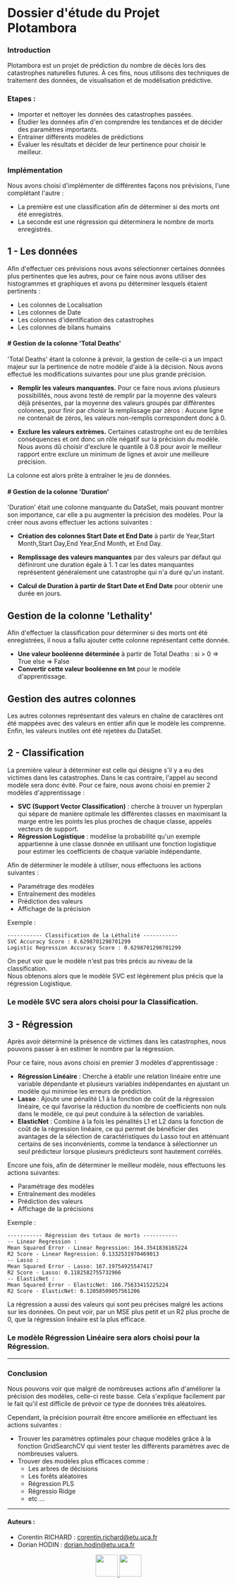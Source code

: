 # Dossier d'étude du Projet Plotambora 

### Introduction 

Plotambora est un projet de prédiction du nombre de décès lors des catastrophes naturelles futures. À ces fins, nous utilisons des techniques de traitement des données, de visualisation et de modélisation prédictive.

### Etapes : 

- Importer et nettoyer les données des catastrophes passées.
- Étudier les données afin d'en comprendre les tendances et de décider des paramètres importants.
- Entrainer différents modèles de prédictions 
- Évaluer les résultats et décider de leur pertinence pour choisir le meilleur. 

### Implémentation 

Nous avons choisi d'implémenter de différentes façons nos prévisions, l'une complétant l'autre : 
- La première est une classification afin de déterminer si des morts ont été enregistrés.
- La seconde est une régression qui déterminera le nombre de morts enregistrés.

## 1 - Les données 

Afin d'effectuer ces prévisions nous avons sélectionner certaines données plus pertinentes que les autres, pour ce faire nous avons utiliser des histogrammes et graphiques et avons pu déterminer lesquels étaient pertinents : 
- Les colonnes de Localisation
- Les colonnes de Date 
- Les colonnes d'identification des catastrophes 
- Les colonnes de bilans humains 

#### # Gestion de la colonne 'Total Deaths' 

'Total Deaths' étant la colonne à prévoir, la gestion de celle-ci a un impact majeur sur la pertinence de notre modèle d'aide à la décision. Nous avons effectué les modifications suivantes pour une plus grande précision.
    
- **Remplir les valeurs manquantes.** Pour ce faire nous avions plusieurs possibilités, nous avons testé de remplir par la moyenne des valeurs déjà présentes, par la moyenne des valeurs groupés par différentes colonnes, pour finir par choisir la remplissage par zéros : Aucune ligne ne contenait de zéros, les valeurs non-remplis correspondent donc à 0.

-  **Exclure les valeurs extrèmes.** Certaines catastrophe ont eu de terribles conséquences et ont donc un rôle négatif sur la précision du modèle. Nous avons dû choisir d'exclure le quantile à 0.8 pour avoir le meilleur rapport entre exclure un minimum de lignes et avoir une meilleure précision.

La colonne est alors prête à entraîner le jeu de données.


#### # Gestion de la colonne 'Duration' 

'Duration' était une colonne manquante du DataSet, mais pouvant montrer son importance, car elle a pu augmenter la précision des modèles. Pour la créer nous avons effectuer les actions suivantes : 

- **Création des colonnes Start Date et End Date** à partir de Year,Start Month,Start Day,End Year,End Month, et End Day.

- **Remplissage des valeurs manquantes** par des valeurs par défaut qui définiront une duration égale à 1. 1 car les dates manquantes représentent généralement une catastrophe qui n'a duré qu'un instant. 

- **Calcul de Duration à partir de Start Date et End Date** pour obtenir une durée en jours.


## Gestion de la colonne 'Lethality'

Afin d'effectuer la classification pour déterminer si des morts ont été enregistrées, il nous a fallu ajouter cette colonne représentant cette donnée.

- **Une valeur booléenne déterminée** à partir de Total Deaths : si > 0 => True else => False
- **Convertir cette valeur booléenne en Int** pour le modèle d'apprentissage.

## Gestion des autres colonnes

Les autres colonnes représentant des valeurs en chaîne de caractères ont été mappées avec des valeurs en entier afin que le modèle les comprenne.
Enfin, les valeurs inutiles ont été rejetées du DataSet.

## 2 - Classification

La première valeur à déterminer est celle qui désigne s'il y a eu des victimes dans les catastrophes. Dans le cas contraire, l'appel au second modèle sera donc évité.
Pour ce faire, nous avons choisi en premier 2 modèles d'apprentissage :
- **SVC (Support Vector Classification)** : cherche à trouver un hyperplan qui sépare de manière optimale les différentes classes en maximisant la marge entre les points les plus proches de chaque classe, appelés vecteurs de support.
- **Régression Logistique** : modélise la probabilité qu'un exemple appartienne à une classe donnée en utilisant une fonction logistique pour estimer les coefficients de chaque variable indépendante.

Afin de déterminer le modèle à utiliser, nous effectuons les actions suivantes :
- Paramétrage des modèles
- Entraînement des modèles
- Prédiction des valeurs
- Affichage de la précision

Exemple :

    ----------- Classification de la Léthalité -----------
    SVC Accuracy Score : 0.6298701298701299
    Logistic Regression Accuracy Score : 0.6298701298701299

On peut voir que le modèle n'est pas très précis au niveau de la classification.  
Nous obtenons alors que le modèle SVC est légèrement plus précis que la régression Logistique.

### Le modèle SVC sera alors choisi pour la Classification.

## 3 - Régression 

Après avoir déterminé la présence de victimes dans les catastrophes, nous pouvons passer à en estimer le nombre par la régression.

Pour ce faire, nous avons choisi en premier 3 modèles d'apprentissage :
- **Régression Linéaire** : Cherche à établir une relation linéaire entre une variable dépendante et plusieurs variables indépendantes en ajustant un modèle qui minimise les erreurs de prédiction.
- **Lasso** : Ajoute une pénalité L1 à la fonction de coût de la régression linéaire, ce qui favorise la réduction du nombre de coefficients non nuls dans le modèle, ce qui peut conduire à la sélection de variables.
- **ElasticNet** : Combine à la fois les pénalités L1 et L2 dans la fonction de coût de la régression linéaire, ce qui permet de bénéficier des avantages de la sélection de caractéristiques du Lasso tout en atténuant certains de ses inconvénients, comme la tendance à sélectionner un seul prédicteur lorsque plusieurs prédicteurs sont hautement corrélés.

Encore une fois, afin de déterminer le meilleur modèle, nous effectuons les actions suivantes: 
- Paramétrage des modèles 
- Entraînement des modèles 
- Prédiction des valeurs 
- Affichage de la précisions 

Exemple :


    ----------- Régression des totaux de morts -----------
    -- Linear Regression : 
    Mean Squared Error - Linear Regression: 164.3541836165224
    R2 Score - Linear Regression: 0.1332531970469013
    -- Lasso : 
    Mean Squared Error - Lasso: 167.19754925547417
    R2 Score - Lasso: 0.1182582755732966
    -- ElasticNet : 
    Mean Squared Error - ElasticNet: 166.75633415225224
    R2 Score - ElasticNet: 0.12058509057561206

La régression a aussi des valeurs qui sont peu précises malgré les actions sur les données.
On peut voir, par un MSE plus petit et un R2 plus proche de 0, que la régression linéaire est la plus efficace.

### Le modèle Régression Linéaire sera alors choisi pour la Régression.

---

### Conclusion 

Nous pouvons voir que malgré de nombreuses actions afin d'améliorer la précision des modèles, celle-ci reste basse. Cela s'explique facilement par le fait qu'il est difficile de prévoir ce type de données très aléatoires. 

Cependant, la précision pourrait être encore améliorée en effectuant les actions suivantes : 

- Trouver les paramètres optimales pour chaque modèles grâce à la fonction GridSearchCV qui vient tester les différents paramètres avec de nombreuses valuers.
- Trouver des modèles plus efficaces comme : 
    - Les arbres de décisions 
    - Les forêts aléatoires 
    - Régression PLS
    - Régressio Ridge
    - etc ...

--- 

#### Auteurs :

- Corentin RICHARD : corentin.richard@etu.uca.fr
- Dorian HODIN : dorian.hodin@etu.uca.fr

<div align="center">
<a href = "https://codefirst.iut.uca.fr/git/corentin.richard">
<img src="https://codefirst.iut.uca.fr/git/avatars/4372364870f18ab9104f13222fa84d2e?size=870" width="50" >
</a>
<a href = "https://codefirst.iut.uca.fr/git/dorian.hodin">
<img src="https://codefirst.iut.uca.fr/git/avatars/d6f97dbdf66352b0b66685e144aa1ee5?size=870" width="50" >
</a>
</div>
